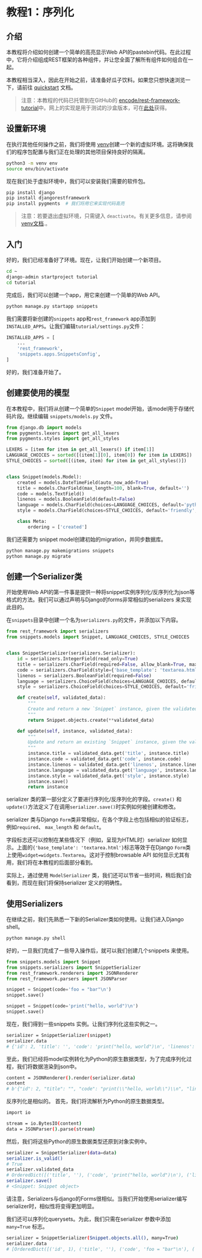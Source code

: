 # 教程1：序列化

## 介绍

本教程将介绍如何创建一个简单的高亮显示Web API的pastebin代码。在此过程中，它将介绍组成REST框架的各种组件，并让您全面了解所有组件如何组合在一起。

本教程相当深入，因此在开始之前，请准备好瓜子饮料。如果您只想快速浏览一下，请前往 [quickstart](https://www.django-rest-framework.org/tutorial/quickstart/) 文档。

> 注意：本教程的代码已托管到在GitHub的 [encode/rest-framework-tutorial](https://github.com/encode/rest-framework-tutorial)中。网上的实现是用于测试的沙盒版本，可在[此处](https://restframework.herokuapp.com/)获得。

## 设置新环境

在执行其他任何操作之前，我们将使用 [venv](https://docs.python.org/3/library/venv.html)创建一个新的虚拟环境。这将确保我们的程序包配置与我们正在处理的其他项目保持良好的隔离。

```bash
python3 -m venv env
source env/bin/activate
```

现在我们处于虚拟环境中，我们可以安装我们需要的软件包。

```bash
pip install django
pip install djangorestframework
pip install pygments  # 我们将用它来实现代码高亮
```

>  注意：若要退出虚拟环境，只需键入 `deactivate`。有关更多信息，请参阅[venv文档](https://docs.python.org/3/library/venv.html).。

## 入门

好的，我们已经准备好了环境。现在，让我们开始创建一个新项目。

```bash
cd ~
django-admin startproject tutorial
cd tutorial
```

完成后，我们可以创建一个app，用它来创建一个简单的Web API。

```bash
python manage.py startapp snippets
```

我们需要将新创建的`snippets` app和`rest_framework` app添加到`INSTALLED_APPS`。让我们编辑`tutorial/settings.py`文件：

```python
INSTALLED_APPS = [
    ...
    'rest_framework',
    'snippets.apps.SnippetsConfig',
]
```

好的，我们准备开始了。

## 创建要使用的模型

在本教程中，我们将从创建一个简单的`Snippet` model开始，该model用于存储代码片段。继续编辑 `snippets/models.py` 文件。

```python
from django.db import models
from pygments.lexers import get_all_lexers
from pygments.styles import get_all_styles

LEXERS = [item for item in get_all_lexers() if item[1]]
LANGUAGE_CHOICES = sorted([(item[1][0], item[0]) for item in LEXERS])
STYLE_CHOICES = sorted([(item, item) for item in get_all_styles()])


class Snippet(models.Model):
    created = models.DateTimeField(auto_now_add=True)
    title = models.CharField(max_length=100, blank=True, default='')
    code = models.TextField()
    linenos = models.BooleanField(default=False)
    language = models.CharField(choices=LANGUAGE_CHOICES, default='python', max_length=100)
    style = models.CharField(choices=STYLE_CHOICES, default='friendly', max_length=100)

    class Meta:
        ordering = ['created']
```

我们还需要为 snippet model创建初始的migration，并同步数据库。

```bash
python manage.py makemigrations snippets
python manage.py migrate
```

## 创建一个Serializer类

开始使用Web API的第一件事是提供一种将snippet实例序列化/反序列化为json等格式的方法。我们可以通过声明与Django的forms非常相似的serializers 来实现此目的。

在`snippets`目录中创建一个名为`serializers.py`的文件，并添加以下内容。

```python
from rest_framework import serializers
from snippets.models import Snippet, LANGUAGE_CHOICES, STYLE_CHOICES


class SnippetSerializer(serializers.Serializer):
    id = serializers.IntegerField(read_only=True)
    title = serializers.CharField(required=False, allow_blank=True, max_length=100)
    code = serializers.CharField(style={'base_template': 'textarea.html'})
    linenos = serializers.BooleanField(required=False)
    language = serializers.ChoiceField(choices=LANGUAGE_CHOICES, default='python')
    style = serializers.ChoiceField(choices=STYLE_CHOICES, default='friendly')

    def create(self, validated_data):
        """
        Create and return a new `Snippet` instance, given the validated data.
        """
        return Snippet.objects.create(**validated_data)

    def update(self, instance, validated_data):
        """
        Update and return an existing `Snippet` instance, given the validated data.
        """
        instance.title = validated_data.get('title', instance.title)
        instance.code = validated_data.get('code', instance.code)
        instance.linenos = validated_data.get('linenos', instance.linenos)
        instance.language = validated_data.get('language', instance.language)
        instance.style = validated_data.get('style', instance.style)
        instance.save()
        return instance
```

serializer 类的第一部分定义了要进行序列化/反序列化的字段。`create()` 和`update()`方法定义了在调用`serializer.save()`时实例如何被创建和修改。

serializer 类与Django `Form`类非常相似，在各个字段上也包括相似的验证标志，例如`required`、 `max_length` 和 `default`。

字段标志还可以控制在某些情况下（例如，呈现为HTML时）serializer 如何显示。上面的`{'base_template': 'textarea.html'}`标志等效于在Django `Form`类上使用`widget=widgets.Textarea`。这对于控制browsable API 如何显示尤其有用，我们将在本教程的后面部分看到。

实际上，通过使用 `ModelSerializer` 类，我们还可以节省一些时间，稍后我们会看到，而现在我们将保持serializer 定义的明确性。

## 使用Serializers

在继续之前，我们先熟悉一下新的Serializer类如何使用。让我们进入Django shell。

```bash
python manage.py shell
```

好的，一旦我们完成了一些导入操作后，就可以我们创建几个snippets 来使用。

```python
from snippets.models import Snippet
from snippets.serializers import SnippetSerializer
from rest_framework.renderers import JSONRenderer
from rest_framework.parsers import JSONParser

snippet = Snippet(code='foo = "bar"\n')
snippet.save()

snippet = Snippet(code='print("hello, world")\n')
snippet.save()
```

现在，我们得到一些snippets 实例。让我们序列化这些实例之一。

```bash
serializer = SnippetSerializer(snippet)
serializer.data
# {'id': 2, 'title': '', 'code': 'print("hello, world")\n', 'linenos': False, 'language': 'python', 'style': 'friendly'}
```

至此，我们已经将model实例转化为Python的原生数据类型，为了完成序列化过程，我们将数据渲染到json中。

```bash
content = JSONRenderer().render(serializer.data)
content
# b'{"id": 2, "title": "", "code": "print(\\"hello, world\\")\\n", "linenos": false, "language": "python", "style": "friendly"}'
```

反序列化是相似的。 首先，我们将流解析为Python的原生数据类型。

```bash
import io

stream = io.BytesIO(content)
data = JSONParser().parse(stream)
```

然后，我们将这些Python的原生数据类型还原到对象实例中。

```bash
serializer = SnippetSerializer(data=data)
serializer.is_valid()
# True
serializer.validated_data
# OrderedDict([('title', ''), ('code', 'print("hello, world")\n'), ('linenos', False), ('language', 'python'), ('style', 'friendly')])
serializer.save()
# <Snippet: Snippet object>
```

请注意，Serializers与django的Forms很相似。当我们开始使用serializer编写serializer时，相似性将变得更加明显。

我们还可以序列化querysets。为此，我们只需在serializer 参数中添加 `many=True` 标志。

```bash
serializer = SnippetSerializer(Snippet.objects.all(), many=True)
serializer.data
# [OrderedDict([('id', 1), ('title', ''), ('code', 'foo = "bar"\n'), ('linenos', False), ('language', 'python'), ('style', 'friendly')]), OrderedDict([('id', 2), ('title', ''), ('code', 'print("hello, world")\n'), ('linenos', False), ('language', 'python'), ('style', 'friendly')]), OrderedDict([('id', 3), ('title', ''), ('code', 'print("hello, world")'), ('linenos', False), ('language', 'python'), ('style', 'friendly')])]
```

